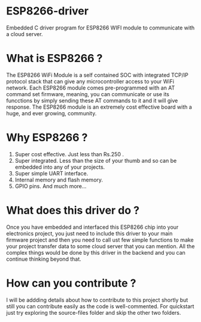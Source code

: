 # ESP8266-driver
Embedded C driver program for ESP8266 WIFI module to communicate with a cloud server.
# What is ESP8266 ?
The ESP8266 WiFi Module is a self contained SOC with integrated TCP/IP protocol stack that can give any microcontroller access to your WiFi network.
Each ESP8266 module comes pre-programmed with an AT command set firmware, meaning, you can communicate or use its funcctions by simply sending these AT commands to it and it will give response. The ESP8266 module is an extremely cost effective board with a huge, and ever growing, community.
# Why ESP8266 ?
1. Super cost effective. Just less than Rs.250 .
2. Super integrated. Less than the size of your thumb and so can be embedded into any of your projects.
3. Super simple UART interface.
4. Internal memory and flash memory.
5. GPIO pins.
And much more...

# What does this driver do ?
Once you have embedded and interfaced this ESP8266 chip into your electronics project, you just need to include this driver to your main firmware project and then you need to call ust few simple functions to make your project transfer data to some cloud server that you can mention. All the complex things would be done by this driver in the backend and you can continue thinking beyond that.
# How can you contribute ?
I will be addding details about how to contribute to this project shortly but still you can contribute easily as the code is well-commented. For quickstart just try exploring the source-files folder and skip the other two folders.
